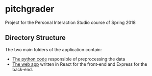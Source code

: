 # pitchgrader
Project for the Personal Interaction Studio course of Spring 2018

## Directory Structure
The two main folders of the application contain:
- [The python code](python/) responsible of preprocessing the data
- [The web app](pitchgrader/) written in React for the front-end and Express for the back-end.
